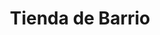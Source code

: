 ---
title: "Tienda de Barrio"
url: /ciudad-satelite/tienda-de-barrio-avenida-del-policia-3/
shop: comodidad
---